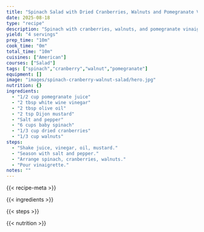 ```yaml
---
title: "Spinach Salad with Dried Cranberries, Walnuts and Pomegranate Vinaigrette"
date: 2025-08-18
type: "recipe"
description: "Spinach with cranberries, walnuts, and pomegranate vinaigrette."
yield: "4 servings"
prep_time: "10m"
cook_time: "0m"
total_time: "10m"
cuisines: ["American"]
courses: ["Salad"]
tags: ["spinach","cranberry","walnut","pomegranate"]
equipment: []
image: "images/spinach-cranberry-walnut-salad/hero.jpg"
nutrition: {}
ingredients:
  - "1/2 cup pomegranate juice"
  - "2 tbsp white wine vinegar"
  - "2 tbsp olive oil"
  - "2 tsp Dijon mustard"
  - "Salt and pepper"
  - "6 cups baby spinach"
  - "1/3 cup dried cranberries"
  - "1/3 cup walnuts"
steps:
  - "Shake juice, vinegar, oil, mustard."
  - "Season with salt and pepper."
  - "Arrange spinach, cranberries, walnuts."
  - "Pour vinaigrette."
notes: ""
---
```

{{< recipe-meta >}}

{{< ingredients >}}

{{< steps >}}

{{< nutrition >}}
